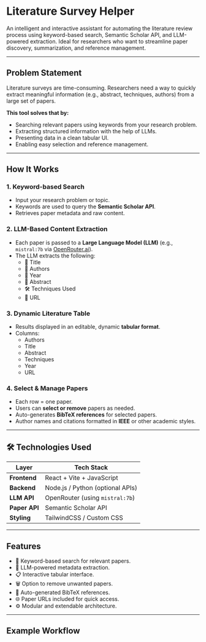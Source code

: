 # Literature Survey Helper

An intelligent and interactive assistant for automating the literature review process using keyword-based search, Semantic Scholar API, and LLM-powered extraction. Ideal for researchers who want to streamline paper discovery, summarization, and reference management.

---

##  Problem Statement

Literature surveys are time-consuming. Researchers need a way to quickly extract meaningful information (e.g., abstract, techniques, authors) from a large set of papers.

**This tool solves that by:**
- Searching relevant papers using keywords from your research problem.
- Extracting structured information with the help of LLMs.
- Presenting data in a clean tabular UI.
- Enabling easy selection and reference management.

---

##  How It Works

### 1. **Keyword-based Search**
- Input your research problem or topic.
- Keywords are used to query the **Semantic Scholar API**.
- Retrieves paper metadata and raw content.

### 2. **LLM-Based Content Extraction**
- Each paper is passed to a **Large Language Model (LLM)** (e.g., `mistral:7b` via [OpenRouter.ai](https://openrouter.ai)).
- The LLM extracts the following:
  - 📄 Title
  - 👤 Authors
  - 📅 Year
  - 🧠 Abstract
  - 🛠️ Techniques Used
  - 🔗 URL

### 3. **Dynamic Literature Table**
- Results displayed in an editable, dynamic **tabular format**.
- Columns:
  - Authors
  - Title
  - Abstract
  - Techniques
  - Year
  - URL

### 4. **Select & Manage Papers**
- Each row = one paper.
- Users can **select or remove** papers as needed.
- Auto-generates **BibTeX references** for selected papers.
- Author names and citations formatted in **IEEE** or other academic styles.

---

## 🛠️ Technologies Used

| Layer        | Tech Stack                          |
|--------------|--------------------------------------|
| **Frontend** | React + Vite + JavaScript            |
| **Backend**  | Node.js / Python (optional APIs)     |
| **LLM API**  | OpenRouter (using `mistral:7b`)      |
| **Paper API**| Semantic Scholar API                 |
| **Styling**  | TailwindCSS / Custom CSS             |

---

##  Features

- 🔎 Keyword-based search for relevant papers.
- 🧠 LLM-powered metadata extraction.
- 📋 Interactive tabular interface.
- 🗑️ Option to remove unwanted papers.
- 🧾 Auto-generated BibTeX references.
- 🌐 Paper URLs included for quick access.
- ⚙️ Modular and extendable architecture.

---

##  Example Workflow

